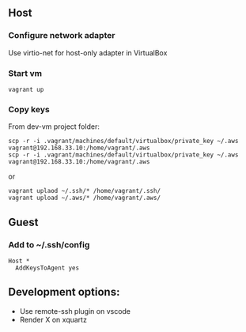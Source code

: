 ## Host

### Configure network adapter
Use virtio-net for host-only adapter in VirtualBox

### Start vm
```
vagrant up
```

### Copy keys

From dev-vm project folder:

```
scp -r -i .vagrant/machines/default/virtualbox/private_key ~/.aws vagrant@192.168.33.10:/home/vagrant/.aws
scp -r -i .vagrant/machines/default/virtualbox/private_key ~/.aws vagrant@192.168.33.10:/home/vagrant/.aws
```
or
```
vagrant uplaod ~/.ssh/* /home/vagrant/.ssh/
vagrant upload ~/.aws/* /home/vagrant/.aws/
```

## Guest

### Add to ~/.ssh/config

```
Host *
  AddKeysToAgent yes
```

## Development options:

- Use remote-ssh plugin on vscode
- Render X on xquartz




